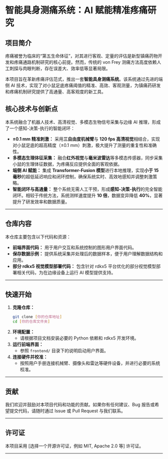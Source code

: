 # 智能具身测痛系统：AI 赋能精准疼痛研究

## 项目简介

疼痛被誉为临床的“第五生命体征”，对其进行客观、定量的评估是新型镇痛药物开发和疼痛通路机制研究的核心前提。然而，传统的 von Frey 测痛方法高度依赖人工刺探与肉眼判断，存在误差大、效率低等显著局限。

本项目旨在革新疼痛评估范式，推出一套**智能具身测痛系统**。该系统通过先进的端侧 AI 技术，实现了对小鼠足底疼痛阈值的精准、高效、客观测量，为镇痛药研发和疼痛机制研究提供了高通量、高客观度的新工具。

## 核心技术与创新点

本系统融合了机器人技术、高清视觉、多模态生物信号采集与边缘 AI 推理，形成了一个感知-决策-执行的智能闭环：

* **±0.1 mm 精准刺激：** 采用**三自由度机械臂**与 **120 fps 高清视觉**相结合，实现对小鼠足底的超高精度（±0.1 mm）刺激，极大提升了测量的重复性和准确性。
* **多模态生理体征采集：** 融合**红外视觉**与**毫米波雷达**等多模态传感器，同步采集小鼠的生理体征数据，为疼痛反应提供全面的客观依据。
* **端侧 AI 赋能：** 集成 **Transformer-Fusion 模型**进行本地推理，实现**小于 15 毫秒**的超低延迟响应和闭环控制，确保系统实时、高效地感知并调整刺激策略。
* **智能闭环与高通量：** 整个系统无需人工干预，形成**感知-决策-执行**的完全智能闭环。相较于传统方法，系统测样速度提升 **10 倍**，数据变异降低 **40%**，显著提升了研发效率和数据质量。

---

## 仓库内容

本仓库主要包含以下代码和资源：

* **前端界面代码：** 用于用户交互和系统控制的图形用户界面代码。
* **保存数据示例：** 提供系统采集并处理后的数据样本，便于用户理解数据结构和应用。
* **部分 rdkx5 视觉模型部署代码：** 包含针对 rdkx5 平台优化的部分视觉模型部署相关代码，为在边缘设备上运行 AI 模型提供支持。

---

## 快速开始

1.  **克隆仓库：**
    ```bash
    git clone [你的仓库地址]
    cd [你的仓库文件夹]
    ```
2.  **环境配置：**
    * 请根据项目文档安装必要的 Python 依赖和 rdkx5 开发环境。
3.  **运行前端界面：**
    * 参照 `frontend/` 目录下的说明启动用户界面。
4.  **连接硬件并校准：**
    * 按照用户手册连接机械臂、摄像头和雷达等硬件设备，并进行必要的系统校准。

---

## 贡献

我们欢迎并鼓励对本项目代码和功能的贡献。如果你有任何建议、Bug 报告或希望提交代码，请随时通过 Issue 或 Pull Request 与我们联系。

---

## 许可证

本项目采用 [选择一个开源许可证，例如 MIT, Apache 2.0 等] 许可证。

---
